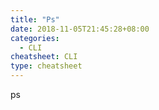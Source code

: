```yaml
---
title: "Ps"
date: 2018-11-05T21:45:28+08:00
categories:
  - CLI
cheatsheet: CLI
type: cheatsheet
---
```


ps